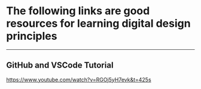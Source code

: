 # The following links are good resources for learning digital design principles
---
## GitHub and VSCode Tutorial
https://www.youtube.com/watch?v=RGOj5yH7evk&t=425s
